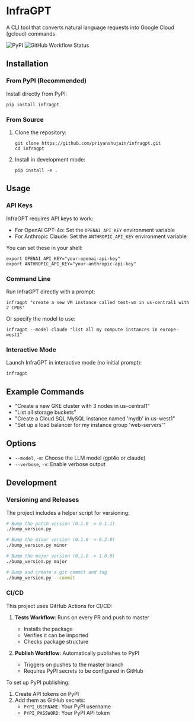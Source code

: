 # InfraGPT

A CLI tool that converts natural language requests into Google Cloud (gcloud) commands.

![PyPI](https://img.shields.io/pypi/v/infragpt)
![GitHub Workflow Status](https://img.shields.io/github/actions/workflow/status/priyanshujain/infragpt/publish.yml)

## Installation

### From PyPI (Recommended)

Install directly from PyPI:

```
pip install infragpt
```

### From Source

1. Clone the repository:
   ```
   git clone https://github.com/priyanshujain/infragpt.git
   cd infragpt
   ```

2. Install in development mode:
   ```
   pip install -e .
   ```

## Usage

### API Keys

InfraGPT requires API keys to work:

- For OpenAI GPT-4o: Set the `OPENAI_API_KEY` environment variable
- For Anthropic Claude: Set the `ANTHROPIC_API_KEY` environment variable

You can set these in your shell:
```
export OPENAI_API_KEY="your-openai-api-key"
export ANTHROPIC_API_KEY="your-anthropic-api-key"
```

### Command Line

Run InfraGPT directly with a prompt:

```
infragpt "create a new VM instance called test-vm in us-central1 with 2 CPUs"
```

Or specify the model to use:

```
infragpt --model claude "list all my compute instances in europe-west1"
```

### Interactive Mode

Launch InfraGPT in interactive mode (no initial prompt):

```
infragpt
```

## Example Commands

- "Create a new GKE cluster with 3 nodes in us-central1"
- "List all storage buckets"
- "Create a Cloud SQL MySQL instance named 'mydb' in us-west1"
- "Set up a load balancer for my instance group 'web-servers'"

## Options

- `--model`, `-m`: Choose the LLM model (gpt4o or claude)
- `--verbose`, `-v`: Enable verbose output

## Development

### Versioning and Releases

The project includes a helper script for versioning:

```bash
# Bump the patch version (0.1.0 -> 0.1.1)
./bump_version.py

# Bump the minor version (0.1.0 -> 0.2.0)
./bump_version.py minor

# Bump the major version (0.1.0 -> 1.0.0)
./bump_version.py major

# Bump and create a git commit and tag
./bump_version.py --commit
```

### CI/CD

This project uses GitHub Actions for CI/CD:

1. **Tests Workflow**: Runs on every PR and push to master
   - Installs the package
   - Verifies it can be imported
   - Checks package structure

2. **Publish Workflow**: Automatically publishes to PyPI
   - Triggers on pushes to the master branch
   - Requires PyPI secrets to be configured in GitHub

To set up PyPI publishing:
1. Create API tokens on PyPI
2. Add them as GitHub secrets:
   - `PYPI_USERNAME`: Your PyPI username
   - `PYPI_PASSWORD`: Your PyPI API token
